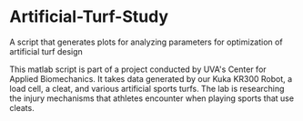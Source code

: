 # Artificial-Turf-Study
A script that generates plots for analyzing parameters for optimization of artificial turf design

This matlab script is part of a project conducted by UVA's Center for Applied Biomechanics. It takes data generated by our Kuka KR300 Robot, a load cell, a cleat, and various artificial sports turfs. The lab is researching the injury mechanisms that athletes encounter when playing sports that use cleats. 
